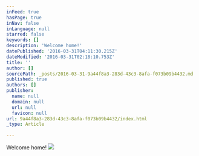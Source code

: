 ```yaml
---
inFeed: true
hasPage: true
inNav: false
inLanguage: null
starred: false
keywords: []
description: 'Welcome home!'
datePublished: '2016-03-31T04:11:30.215Z'
dateModified: '2016-03-31T02:18:10.753Z'
title: ''
author: []
sourcePath: _posts/2016-03-31-9a44f8a3-283d-43c3-8afa-f073b09b4432.md
published: true
authors: []
publisher:
  name: null
  domain: null
  url: null
  favicon: null
url: 9a44f8a3-283d-43c3-8afa-f073b09b4432/index.html
_type: Article

---
```

Welcome home!
![](https://the-grid-user-content.s3-us-west-2.amazonaws.com/d3271358-e02c-4133-b033-1f505130a696.jpg)